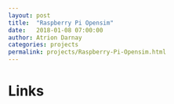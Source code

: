 ```yaml
---
layout: post  
title:  "Raspberry Pi Opensim"  
date:   2018-01-08 07:00:00  
author: Atrion Darnay  
categories: projects
permalink: projects/Raspberry-Pi-Opensim.html  
---
```


  
  

# Links
[]() <br> 

